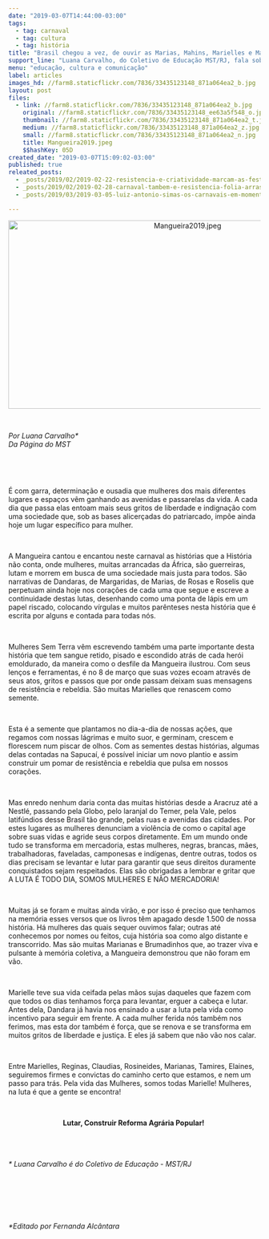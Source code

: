 ```yaml
---
date: "2019-03-07T14:44:00-03:00"
tags:
  - tag: carnaval
  - tag: cultura
  - tag: história
title: "Brasil chegou a vez, de ouvir as Marias, Mahins, Marielles e Malês"
support_line: "Luana Carvalho, do Coletivo de Educação MST/RJ, fala sobre as lutas das mulheres refletidas no enredo da Estação Primeira da Mangueira"
menu: "educação, cultura e comunicação"
label: articles
images_hd: //farm8.staticflickr.com/7836/33435123148_871a064ea2_b.jpg
layout: post
files:
  - link: //farm8.staticflickr.com/7836/33435123148_871a064ea2_b.jpg
    original: //farm8.staticflickr.com/7836/33435123148_ee63a5f548_o.jpg
    thumbnail: //farm8.staticflickr.com/7836/33435123148_871a064ea2_t.jpg
    medium: //farm8.staticflickr.com/7836/33435123148_871a064ea2_z.jpg
    small: //farm8.staticflickr.com/7836/33435123148_871a064ea2_n.jpg
    title: Mangueira2019.jpeg
    $$hashKey: 05D
created_date: "2019-03-07T15:09:02-03:00"
published: true
releated_posts:
  - _posts/2019/02/2019-02-22-resistencia-e-criatividade-marcam-as-festas-carnavalescas-do-povo-sem-terra-em-todo-o-pais.md
  - _posts/2019/02/2019-02-28-carnaval-tambem-e-resistencia-folia-arrasta-blocos-de-protestos-pelas-ruas-do-pais.md
  - _posts/2019/03/2019-03-05-luiz-antonio-simas-os-carnavais-em-momentos-de-crise-sao-mais-potentes.md

---
```

<p style="text-align:center"><img alt="Mangueira2019.jpeg" height="376" src="//farm8.staticflickr.com/7836/33435123148_871a064ea2_b.jpg" width="700" /></p>

<p>&nbsp;</p>

<p><em>Por Luana Carvalho*&nbsp;&nbsp;<br />
Da P&aacute;gina do MST </em></p>

<p>&nbsp;</p>

<p>&nbsp;</p>

<p>&Eacute; com garra, determina&ccedil;&atilde;o e ousadia que mulheres dos mais diferentes lugares e espa&ccedil;os v&ecirc;m ganhando as avenidas e passarelas da vida. A cada dia que passa elas entoam mais seus gritos de liberdade e indigna&ccedil;&atilde;o com uma sociedade que, sob as bases alicer&ccedil;adas do patriarcado, imp&otilde;e ainda hoje um lugar espec&iacute;fico para mulher.</p>

<p>&nbsp;</p>

<p>A Mangueira cantou e encantou neste carnaval as hist&oacute;rias que a Hist&oacute;ria n&atilde;o conta, onde mulheres, muitas arrancadas da &Aacute;frica, s&atilde;o guerreiras, lutam e morrem em busca de uma sociedade mais justa para todos. S&atilde;o narrativas de Dandaras, de Margaridas, de Marias, de Rosas e Roselis que perpetuam ainda hoje nos cora&ccedil;&otilde;es de cada uma que segue e escreve a continuidade destas lutas, desenhando como uma ponta de l&aacute;pis em um papel riscado, colocando v&iacute;rgulas e muitos par&ecirc;nteses nesta hist&oacute;ria que &eacute; escrita por alguns e contada para todas n&oacute;s.</p>

<p>&nbsp;</p>

<p>Mulheres Sem Terra v&ecirc;m escrevendo tamb&eacute;m uma parte importante desta hist&oacute;ria que tem sangue retido, pisado e escondido atr&aacute;s de cada her&oacute;i emoldurado, da maneira como o desfile da Mangueira ilustrou. Com seus len&ccedil;os e ferramentas, &eacute; no 8 de mar&ccedil;o que suas vozes ecoam atrav&eacute;s de seus atos, gritos e passos que por onde passam deixam suas mensagens de resist&ecirc;ncia e rebeldia. S&atilde;o muitas Marielles que renascem como semente.</p>

<p>&nbsp;</p>

<p>Esta &eacute; a semente que plantamos no dia-a-dia de nossas a&ccedil;&otilde;es, que regamos com nossas l&aacute;grimas e muito suor, e germinam, crescem e florescem num piscar de olhos. Com as sementes destas hist&oacute;rias, algumas delas contadas na Sapuca&iacute;, &eacute; poss&iacute;vel iniciar um novo plantio e assim construir um pomar de resist&ecirc;ncia e rebeldia que pulsa em nossos cora&ccedil;&otilde;es.</p>

<p>&nbsp;</p>

<p>Mas enredo nenhum daria conta das muitas hist&oacute;rias desde a Aracruz at&eacute; a Nestl&eacute;, passando pela Globo, pelo laranjal do Temer, pela Vale, pelos latif&uacute;ndios desse Brasil t&atilde;o grande, pelas ruas e avenidas das cidades. Por estes lugares as mulheres denunciam a viol&ecirc;ncia de como o capital age sobre suas vidas e agride seus corpos diretamente. Em um mundo onde tudo se transforma em mercadoria, estas mulheres, negras, brancas, m&atilde;es, trabalhadoras, faveladas, camponesas e ind&iacute;genas, dentre outras, todos os dias precisam se levantar e lutar para garantir que seus direitos duramente conquistados sejam respeitados. Elas s&atilde;o obrigadas a lembrar e gritar que A&nbsp;LUTA &Eacute; TODO DIA, SOMOS MULHERES E N&Atilde;O MERCADORIA!</p>

<p>&nbsp;</p>

<p>Muitas j&aacute; se foram e muitas ainda vir&atilde;o, e por isso &eacute; preciso que tenhamos na mem&oacute;ria esses versos que os livros t&ecirc;m apagado desde 1.500 de nossa hist&oacute;ria. H&aacute; mulheres das quais sequer ouvimos falar; outras at&eacute; conhecemos por nomes ou feitos, cuja hist&oacute;ria soa como algo distante e transcorrido. Mas s&atilde;o muitas Marianas e Brumadinhos que, ao trazer viva e pulsante &agrave; mem&oacute;ria coletiva, a Mangueira demonstrou que n&atilde;o foram em v&atilde;o.</p>

<p>&nbsp;</p>

<p>Marielle teve sua vida ceifada pelas m&atilde;os sujas daqueles que fazem com que todos os dias tenhamos for&ccedil;a para levantar, erguer a cabe&ccedil;a e lutar. Antes dela, Dandara j&aacute; havia nos ensinado a usar a luta pela vida como incentivo para seguir em frente. A cada mulher ferida n&oacute;s tamb&eacute;m nos ferimos, mas esta dor tamb&eacute;m &eacute; for&ccedil;a, que se renova e se transforma em muitos gritos de liberdade e justi&ccedil;a. E eles j&aacute; sabem que n&atilde;o v&atilde;o nos calar.</p>

<p>&nbsp;</p>

<p>Entre Marielles, Reginas, Claudias, Rosineides, Marianas, Tamires, Elaines, seguiremos firmes e convictas do caminho certo que estamos, e nem um passo para tr&aacute;s. Pela vida das Mulheres, somos todas Marielle! Mulheres, na luta &eacute; que a gente se encontra!</p>

<p>&nbsp;</p>

<p style="text-align: center;"><strong>Lutar, Construir Reforma Agr&aacute;ria Popular!&nbsp;</strong><br />
<br />
&nbsp;</p>

<p><br />
<em>* Luana Carvalho &eacute; do&nbsp;Coletivo de Educa&ccedil;&atilde;o - MST/RJ </em></p>

<p>&nbsp;</p>

<p style="text-align: center;">&nbsp;</p>

<p style="text-align: center;">&nbsp;</p>

<p><em>*Editado por Fernanda Alc&acirc;ntara</em></p>
